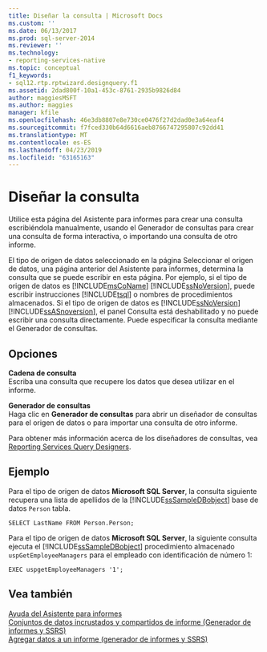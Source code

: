 ```yaml
---
title: Diseñar la consulta | Microsoft Docs
ms.custom: ''
ms.date: 06/13/2017
ms.prod: sql-server-2014
ms.reviewer: ''
ms.technology:
- reporting-services-native
ms.topic: conceptual
f1_keywords:
- sql12.rtp.rptwizard.designquery.f1
ms.assetid: 2dad800f-10a1-453c-8761-2935b9826d84
author: maggiesMSFT
ms.author: maggies
manager: kfile
ms.openlocfilehash: 46e3db8807e8e730ce0476f27d2dad0e3a64eaf4
ms.sourcegitcommit: f7fced330b64d6616aeb8766747295807c92dd41
ms.translationtype: MT
ms.contentlocale: es-ES
ms.lasthandoff: 04/23/2019
ms.locfileid: "63165163"
---
```

# <a name="design-the-query"></a>Diseñar la consulta
  Utilice esta página del Asistente para informes para crear una consulta escribiéndola manualmente, usando el Generador de consultas para crear una consulta de forma interactiva, o importando una consulta de otro informe.  
  
 El tipo de origen de datos seleccionado en la página Seleccionar el origen de datos, una página anterior del Asistente para informes, determina la consulta que se puede escribir en esta página. Por ejemplo, si el tipo de origen de datos es [!INCLUDE[msCoName](../includes/msconame-md.md)] [!INCLUDE[ssNoVersion](../includes/ssnoversion-md.md)], puede escribir instrucciones [!INCLUDE[tsql](../includes/tsql-md.md)] o nombres de procedimientos almacenados. Si el tipo de origen de datos es [!INCLUDE[ssNoVersion](../includes/ssnoversion-md.md)] [!INCLUDE[ssASnoversion](../includes/ssasnoversion-md.md)], el panel Consulta está deshabilitado y no puede escribir una consulta directamente. Puede especificar la consulta mediante el Generador de consultas.  
  
## <a name="options"></a>Opciones  
 **Cadena de consulta**  
 Escriba una consulta que recupere los datos que desea utilizar en el informe.  
  
 **Generador de consultas**  
 Haga clic en **Generador de consultas** para abrir un diseñador de consultas para el origen de datos o para importar una consulta de otro informe.  
  
 Para obtener más información acerca de los diseñadores de consultas, vea [Reporting Services Query Designers](../../2014/reporting-services/reporting-services-query-designers.md).  
  
## <a name="example"></a>Ejemplo  
 Para el tipo de origen de datos **Microsoft SQL Server**, la consulta siguiente recupera una lista de apellidos de la [!INCLUDE[ssSampleDBobject](../includes/sssampledbobject-md.md)] base de datos `Person` tabla.  
  
```  
SELECT LastName FROM Person.Person;  
```  
  
 Para el tipo de origen de datos **Microsoft SQL Server**, la siguiente consulta ejecuta el [!INCLUDE[ssSampleDBobject](../includes/sssampledbobject-md.md)] procedimiento almacenado `uspGetEmployeeManagers` para el empleado con identificación de número 1:  
  
```  
EXEC uspgetEmployeeManagers '1';  
```  
  
## <a name="see-also"></a>Vea también  
 [Ayuda del Asistente para informes](../../2014/reporting-services/report-wizard-help.md)   
 [Conjuntos de datos incrustados y compartidos de informe &#40;Generador de informes y SSRS&#41;](report-data/report-embedded-datasets-and-shared-datasets-report-builder-and-ssrs.md)   
 [Agregar datos a un informe &#40;generador de informes y SSRS&#41;](report-data/report-datasets-ssrs.md)  
  
  
